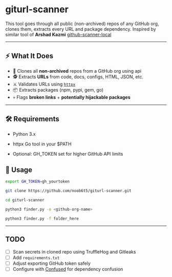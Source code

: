 # giturl-scanner
This tool goes through all public (non-archived) repos of any GitHub org, clones them, extracts every URL and package dependency. 
Inspired by similar tool of **Arshad Kazmi** [github-scanner-local](https://github.com/arshadkazmi42/github-scanner-local)

---

## ⚡ What It Does

- 🔎 Clones all **non-archived** repos from a GitHub org using api
- 🕵️ Extracts **URLs** from code, docs, configs, HTML, JSON, etc.
- ⚔️ Validates URLs using [`httpx`](https://github.com/projectdiscovery/httpx)
- 📦 Extracts packages (npm, pypi, gem, go)
- 💀 Flags **broken links** + **potentially hijackable packages**

---

## 🛠 Requirements
- Python 3.x

- httpx Go tool in your $PATH

- Optional: GH_TOKEN set for higher GitHub API limits
## 🚀 Usage

```bash
export GH_TOKEN=gh_yourtoken

git clone https://github.com/noob6t5/giturl-scanner.git

cd giturl-scanner

python3 finder.py -o <github-org-name>

python3 finder.py -f folder_here

```
---
## TODO
- [ ] Scan secrets in cloned repo using TruffleHog and Gitleaks
- [ ] Add `requirements.txt`
- [ ] Adjust exporting GitHub token safely
- [ ] Configure with [Confused](https://github.com/visma-prodsec/confused) for dependency confusion
